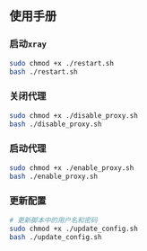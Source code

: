 ## 使用手册


### 启动`xray`

```bash
sudo chmod +x ./restart.sh
bash ./restart.sh 
```
### 关闭代理

```bash
sudo chmod +x ./disable_proxy.sh
bash ./disable_proxy.sh
```
### 启动代理

```bash
sudo chmod +x ./enable_proxy.sh
bash ./enable_proxy.sh
```
### 更新配置

```bash
# 更新脚本中的用户名和密码
sudo chmod +x ./update_config.sh
bash ./update_config.sh
```
